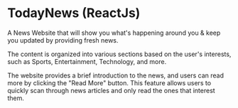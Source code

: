 # TodayNews (ReactJs)

A News Website that will show you what's happening around you & keep you updated by providing fresh news.

The content is organized into various sections based on the user's interests, such as Sports, Entertainment, Technology, and more.

The website provides a brief introduction to the news, and users can read more by clicking the "Read More" button. This feature allows users to quickly scan through news articles and only read the ones that interest them.
